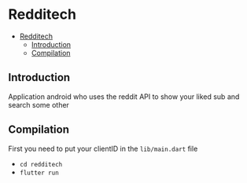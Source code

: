 # Redditech
- [Redditech](#redditech)
  - [Introduction](#introduction)
  - [Compilation](#compilation)

## Introduction
Application android who uses the reddit API to show your liked sub and search some other

## Compilation
First you need to put your clientID in the ```lib/main.dart``` file
* ```cd redditech```
* ```flutter run```